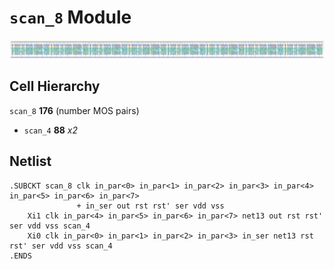 # `scan_8` Module
![Layout](scan_8.png)

## Cell Hierarchy

`scan_8` **176** (number MOS pairs)
- `scan_4` **88** *x2*

## Netlist

```
.SUBCKT scan_8 clk in_par<0> in_par<1> in_par<2> in_par<3> in_par<4> in_par<5> in_par<6> in_par<7>
               + in_ser out rst rst' ser vdd vss
    Xi1 clk in_par<4> in_par<5> in_par<6> in_par<7> net13 out rst rst' ser vdd vss scan_4
    Xi0 clk in_par<0> in_par<1> in_par<2> in_par<3> in_ser net13 rst rst' ser vdd vss scan_4
.ENDS
```
